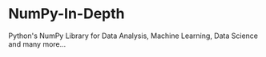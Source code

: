 # NumPy-In-Depth
Python's NumPy Library for Data Analysis, Machine Learning, Data Science and many more...
